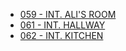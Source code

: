 * [059 - INT. ALI'S ROOM](059-INT.AlisRoom.md)
* [061 - INT. HALLWAY](061-INT.Hallway.md)
* [062 - INT. KITCHEN](062-INT.Kitchen.md)
